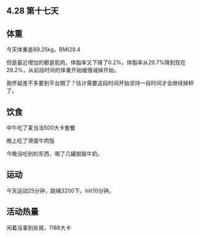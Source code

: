 ## 4.28 第十七天

## 体重

今天体重是89.25kg，BMI29.4

但是最近增加的都是肌肉，体脂率又下降了0.2%，体脂率从29.7%降到现在29.2%，从前段时间的体重开始缓慢减掉开始。

我怀疑差不多要到平台期了？估计需要这段时间开始坚持一段时间才会继续掉秤了。

## 饮食

中午吃了麦当当500大卡套餐

晚上吃了滑蛋牛肉饭

今晚没吃别的东西，喝了几罐脱脂牛奶。

## 运动

今天运动25分钟，跳绳3200下。hiit10分钟。

## 活动热量

闲着没事到处晃，1188大卡